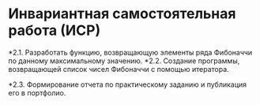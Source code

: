 # Инвариантная самостоятельная работа (ИСР)

*2.1. Разработать функцию, возвращающую элементы ряда Фибоначчи по данному максимальному значению.
*2.2. Создание программы, возвращающей список чисел Фибоначчи с помощью итератора.

*2.3. Формирование отчета по практическому заданию и публикация его в портфолио.
